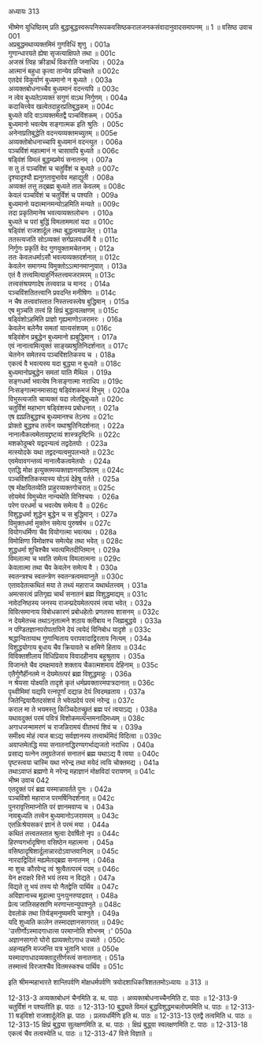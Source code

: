 अध्यायः 313

भीष्मेण युधिष्ठिरम् प्रति बुद्धाबुद्धस्वरूपनिरूपकवसिष्ठकरालजनकसंवादानुवादसमापनम् ॥ 1 ॥
वसिष्ठ उवाच 	001  
अप्रबुद्धमथाव्यक्तमिमं गुणविधिं शृणु ।	001a  
गुणान्धारयते ह्येषा सृजत्याक्षिपते तथा ॥	001c  
अजस्रं त्विह क्रीडार्थं विकरोति जनाधिप ।	002a  
आत्मानं बहुधा कृत्वा तान्येव प्रविचक्षते ॥	002c  
एतदेवं विकुर्वाणं बुध्यमानो न बुध्यते ।	003a  
अव्यक्तबोधनाच्चैव बुध्यमानं वदन्त्यपि ॥	003c  
न त्वेव बुध्यतेऽव्यक्तं सगुणं वाऽथ निर्गुणम् ।	004a  
कदाचित्त्वेव खल्वेतदाहुरप्रतिबुद्धकम् ॥	004c  
बुध्यते यदि वाऽव्यक्तमेतद्वै पञ्चविंशकम् ।	005a  
बुध्यमानो भवत्येष सङ्गात्मक इति श्रुतिः ।	005c  
अनेनाप्रतिबुद्धेति वदन्त्यव्यक्तमच्युतम् ॥	005e  
अव्यक्तोबोधनाच्चापि बुध्यमानं वदन्त्युत ।	006a  
पञ्चविंशं महात्मानं न चासावपि बुध्यते ॥	006c  
षड्विंशं विमलं बुद्धमप्रमेयं सनातनम् ।	007a  
स तु तं पञ्चविंशं च चतुर्विंशं च बुध्यते ॥	007c  
दृश्यादृश्यौ ह्यनुगतावुभावेव महाद्युती ।	008a  
अव्यक्तं तत्तु तद्ब्रह्म बुध्यते तात केवलम् ॥	008c  
केवलं पञ्चविंशं च चतुर्विंशं च पश्यति ।	009a  
बुध्यमानो यदात्मानमन्योऽहमिति मन्यते ॥	009c  
तदा प्रकृतिमानेष भवत्यव्यक्तलोचनः ।	010a  
बुध्यते च परां बुद्धिं विमलाममलां यदा ॥	010c  
षड्विंशं राजशार्दूल तथा बुद्धत्वमाव्रजेत् ।	011a  
ततस्त्यजति सोऽव्यक्तं सर्गप्रलयधर्मि वै ॥	011c  
निर्गुणः प्रकृतिं वेद गुणयुक्तामचेतनाम् ।	012a  
ततः केवलधर्माऽसौ भवत्यव्यक्तदर्शनात् ॥	012c  
केवलेन समागम्य विमुक्तोऽऽत्मानमाप्नुयात् ।	013a  
एतं वै तत्त्वमित्याहुर्निस्तत्त्वमजरामरम् ॥	013c  
तत्त्वसंश्रयणादेष तत्त्ववान्न च मानद ।	014a  
पञ्चविंशतितत्त्वानि प्रवदन्ति मनीषिणः ॥	014c  
न चैष तत्त्ववांस्तात निस्तत्त्वस्त्वेष बुद्धिमान् ।	015a  
एष मुञ्चति तत्त्वं हि क्षिप्रं बुद्धत्वलक्षणम् ॥	015c  
षड्विंशोऽहमिति प्राज्ञो गृह्यमाणोऽजरामरः ।	016a  
केवलेन बलेनैव समतां यात्यसंशयम् ॥	016c  
षड्विंशेन प्रबुद्धेन बुध्यमानो ह्यबुद्धिमान् ।	017a  
एवं नानात्वमित्युक्तं साङ्ख्यश्रुतिनिदर्शनात् ॥	017c  
चेतनेन समेतस्य पञ्चविंशतिकस्य च ।	018a  
एकत्वं वै भवत्यस्य यदा बुद्ध्या न बुध्यते ॥	018c  
बुध्यमानोप्रबुद्धेन समतां याति मैथिल ।	019a  
सङ्गधर्मा भवत्येष निःसङ्गात्मा नराधिप ॥	019c  
निःसङ्गात्मानमासाद्य षड्विंशकमजं विभुम् ।	020a  
विभुस्त्यजति चाव्यक्तं यदा त्वेतद्विबुध्यते ॥	020c  
चतुर्विंशं महाभाग षड्विंशस्य प्रबोधनात् ।	021a  
एष ह्यप्रतिबुद्धश्च बुध्यमानश्च तेऽनघ ॥	021c  
प्रोक्तो बुद्धश्च तत्त्वेन यथाश्रुतिनिदर्शनात् ।	022a  
नानात्वैकत्वमेतावद्द्रष्टव्यं शास्त्रदृष्टिभिः ॥	022c  
मशकोदुम्बरे यद्वदन्यत्वं तद्वदेतयोः ।	023a  
मत्स्योदके यथा तद्वदन्यत्वमुपलभ्यते ॥	023c  
एवमेवावगन्तव्यं नानात्वैकत्वमेतयोः ।	024a  
एतद्धि मोक्ष इत्युक्तमव्यक्तज्ञानसञ्ज्ञितम् ॥	024c  
पञ्चविंशतिकस्यास्य योऽयं देहेषु वर्तते ।	025a  
एष मोक्षयितव्येति प्राहुरव्यक्तगोचरात् ॥	025c  
सोयमेवं विमुच्येत नान्यथेति विनिश्चयः ।	026a  
परेण परधर्मा च भवत्येष समेत्य वै ॥	026c  
विशुद्धधर्मा शुद्धेन बुद्धेन च स बुद्धिमान् ।	027a  
विमुक्तधर्मा मुक्तेन समेत्य पुरुषर्षभ ॥	027c  
वियोगधर्मिणा चैव वियोगात्मा भवत्यथ ।	028a  
विमोक्षिणा विमोक्षश्च समेत्येह तथा भवेत् ॥	028c  
शुद्धधर्मा शुचिश्चैव भवत्यमितदीप्तिमान् ।	029a  
विमलात्मा च भवति समेत्य विमलात्मना ॥	029c  
केवलात्मा तथा चैव केवलेन समेत्य वै ।	030a  
स्वतन्त्रश्च स्वतन्त्रेण स्वतन्त्रत्वमवाप्नुते ॥	030c  
एतावदेतत्कथितं मया ते तथ्यं महाराज यथार्थतत्त्वम् ।	031a  
अमत्सरत्वं प्रतिगृह्य चार्थं सनातनं ब्रह्म विशुद्धमाद्यम् ॥	031c  
नावेदनिष्ठस्य जनस्य राजन्प्रदेयमेतत्परमं त्वया भवेत् ।	032a  
विवित्समानाय विबोधकारणं प्रबोधहेतोः प्रणतस्य शासनम् ॥	032c  
न देयमेतच्च तथाऽनृतात्मने शठाय क्लीबाय न जिह्मबुद्धये ।	033a  
न पण्डितज्ञानपरोपतापिने देयं त्वयेदं विनिबोध यादृशे ॥	033c  
श्रद्धान्वितायाथ गुणान्विताय परापवादाद्विरताय नित्यम् ।	034a  
विशुद्धयोगाय बुधाय चैव क्रियावते च क्षमिणे हिताय ॥	034c  
विविक्तशीलाय विधिप्रियाय विवादहीनाय बहुश्रुताय ।	035a  
विजानते चैव दमक्षमावते शक्ताय चैकात्मशमाय देहिनाम् ॥	035c  
एतैर्गुणैर्हीनतमे न देयमेतत्परं ब्रह्म विशुद्धमाहुः ।	036a  
न श्रेयसा योक्ष्यति तादृशे कृतं धर्मप्रवक्तारमपात्रदानात् ॥	036c  
पृथ्वीमिमां यद्यपि रत्नपूर्णां दद्यान्न देयं त्विदमव्रताय ।	037a  
जितेन्द्रियायैतदसंशयं ते भवेत्प्रदेयं परमं नरेन्द्र ॥	037c  
कराल मा ते भयमस्तु किञ्चिदेतच्छ्रुतं ब्रह्म परं त्वयाऽद्य ।	038a  
यथावदुक्तं परमं पवित्रं विशोकमत्यन्तमनादिमध्यम् ॥	038c  
अगाधजन्मामरणं च राजन्निरामयं वीतभयं शिवं च ।	039a  
समीक्ष्य मोहं त्यज बाऽद्य सर्वज्ञानस्य तत्त्वार्थमिदं विदित्वा ॥	039c  
अवाप्तमेतद्धि मया सनातनाद्धिरण्यगर्भाद्यजतो नराधिप ।	040a  
प्रसाद्य यत्नेन तमुग्रतेजसं सनातनं ब्रह्म यथाऽद्य वै त्वया ॥	040c  
पृष्टस्त्वया चास्मि यथा नरेन्द्र तथा मयेदं त्वयि चोक्तमद्य ।	041a  
तथाऽवाप्तं ब्रह्मणो मे नरेन्द्र महाज्ञानं मोक्षविदां परायणम् ॥	041c  
भीष्म उवाच 	042  
एतदुक्तं परं ब्रह्म यस्मान्नावर्तते पुनः ।	042a  
पञ्चविंशो महाराज परमर्षिनिदर्शनात् ॥	042c  
पुनरावृत्तिमाप्नोति परं ज्ञानमवाप्य च ।	043a  
नावबुध्यति तत्त्वेन बुध्यमानोऽजरामरम् ॥	043c  
एतन्निःश्रेयसकरं ज्ञानं ते परमं मया ।	044a  
कथितं तत्त्वतस्तात श्रुत्वा देवर्षितो नृप ॥	044c  
हिरण्यगर्भादृषिणा वसिष्ठेन महात्मना ।	045a  
वसिष्ठादृषिशार्दूलान्नारदोऽवाप्तवानिदम् ॥	045c  
नारदाद्विदितं मह्यमेतद्ब्रह्म सनातनम् ।	046a  
मा शुचः कौरवेन्द्र त्वं श्रुत्वैतत्परमं पदम् ॥	046c  
येन क्षराक्षरे वित्ते भयं तस्य न विद्यते ।	047a  
विद्यते तु भयं तस्य यो नैतद्वेत्ति पार्थिव ॥	047c  
अविज्ञानाच्च मूढात्मा पुनःपुनरुपाद्रवत् ।	048a  
प्रेत्य जातिसहस्राणि मरणान्तान्युपाश्नुते ॥	048c  
देवलोकं तथा तिर्यङ्मनुष्यमपि चाश्नुते ।	049a  
यदि शुध्यति कालेन तस्मादज्ञानसागरात् ॥	049c  
\'उत्तीर्णोऽस्मादगाधात्स परमाप्नोति शोभनम् ।\'	050a  
अज्ञानसागरो घोरो ह्यव्यक्तोऽगाध उच्यते ।	050c  
अहन्यहनि मज्जन्ति यत्र भूतानि भारत ॥	050e  
यस्मादगाधादव्यक्तादुत्तीर्णस्त्वं सनातनात् ।	051a  
तस्मात्त्वं विरजाश्चैव वितमस्कश्च पार्थिव ॥ 	051c  

इति श्रीमन्महाभारते शान्तिपर्वणि मोक्षधर्मपर्वणि त्रयोदशाधिकत्रिशततमोऽध्यायः ॥ 313 ॥

12-313-3 अव्यक्तबोधनं चैनमिति ड. थ. पाठः । अव्यक्तबोधनाच्चैनमिति ट. पाठः ॥ 12-313-9 चतुर्विंशं न पश्यतीति झ. पाठः ॥ 12-313-10 बुद्ध्यते विमलं बुद्धविशुद्धमचलोपममिति ध. पाठः ॥ 12-313-11 षड्ंविशो राजशार्दूलेति झ. पाठः । प्रलयधर्मिणि इति थ. पाठः ॥ 12-313-13 एतद्वै तत्वमिति ध. पाठः ॥ 12-313-15 क्षिप्रं बुद्ध्या सुलक्षणमिति ड. थ. पाठः । क्षिप्रं बुद्ध्वा स्वलक्षणमिति ट. पाठः ॥ 12-313-18 एकत्वं चैव तत्वस्येति ध. पाठः ॥ 12-313-47 वित्ते विज्ञाते ॥
